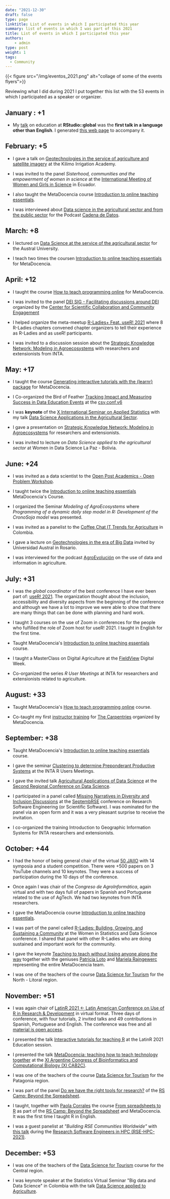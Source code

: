 ```yaml
---
date: "2021-12-30"
draft: false
type: page
linktitle: List of events in which I participated this year
summary: list of events in which I was part of this 2021
title: List of events in which I participated this year
authors: 
    - admin
type: post
weight: 1
tags: 
  - Community
---
```


{{< figure src="/img/eventos_2021.png" alt="collage of some of the events flyers">}}

Reviewing what I did during 2021 I put together this list with the 53 events in which I participated as a speaker or organizer.

## January : +1

* My [talk](https://resources.rstudio.com/resources/rstudioglobal-2021/on-programming-teaching-and-building-interactive-tutorials-with-learnr/) on education at __RStudio::global__ was the __first talk in a language other than English__. I generated [this web page](https://learning-learnr.netlify.app/) to accompany it.

## February: +5

* I gave a talk on [Geotechnologies in the service of agriculture and satellite imagery](https://youtu.be/k3rS2vIZaLc) at the Kilimo Irrigation Academy.

* I was invited to the panel _Sisterhood, communities and the empowerment of women in science_ at the [International Meeting of Women and Girls in Science](http://www.museo-ciencia.gob.ec/i-encuentro-internacional-de-mujeres-y-ninas-en-las-ciencias/) in Ecuador.

* I also taught the MetaDocencia course [Introduction to online teaching essentials](https://www.metadocencia.org/en/curso/intro-abc-online/).

* I was interviewed about [Data science in the agricultural sector and from the public sector](https://podcasts.google.com/feed/aHR0cHM6Ly9hdmRhdGE5OS5naXRodWIuaW8vY2FkZW5hLWRlLWRhdG9zL2F1ZGlvcy15LXJzcy9hdWRpb3MvcG9kY2FzdF9hdG9tLnhtbA/episode/aHR0cHM6Ly9hdmRhdGE5OS5naXRodWIuaW8vY2FkZW5hLWRlLWRhdG9zL2F1ZGlvcy15LXJzcy9zMDJlMzcteWFuaW5hLWJlbGxpbmkuaHRtbA?hl=es-AR&ved=2ahUKEwjCioKFsd_0AhXtr5UCHalHAiwQjrkEegQIAhAL&ep=6) for the Podcast [Cadena de Datos](https://podcasts.google.com/feed/aHR0cHM6Ly9hdmRhdGE5OS5naXRodWIuaW8vY2FkZW5hLWRlLWRhdG9zL2F1ZGlvcy15LXJzcy9hdWRpb3MvcG9kY2FzdF9hdG9tLnhtbA?sa=X&ved=0CAMQ4aUDahcKEwjQ7KqNsd_0AhUAAAAAHQAAAAAQAQ).

## March: +8

* I lectured on [Data Science at the service of the agricultural sector](https://youtu.be/KKZE-ePc21s) for the Austral University.

* I teach two times the coursen [Introduction to online teaching essentials](https://www.metadocencia.org/en/curso/intro-abc-online/) for MetaDocencia.


## April: +12

* I taught the course [How to teach programming online](https://www.metadocencia.org/en/curso/programar/) for MetaDocencia.

* I was invited to the panel [DEI SIG - Facilitating discussions around DEI](https://www.cscce.org/event/dei-sig-facilitating-discussions-around-dei/) organized by the [Center for Scientific Collaboration and Community Engagement](https://www.cscce.org/)

* I helped organize the meta-meetup [R-Ladies+ Feat. useR! 2021](https://blog.rladies.org/post/2021-09-24-r-ladies-feat-user-2021/) where 8 R-Ladies chapters convened chapter organizers to tell their experience as R-Ladies and as useR! participants.

* I was invited to a discussion session about the [Strategic Knowledge Network: Modeling in Agroecosystems](https://docs.google.com/presentation/d/1JPAdv-ifwBc7M8MkL3iJ3NWrEy-BkKvUt1xOs9Mxq7E/edit?usp=sharing) with researchers and extensionists from INTA.

## May: +17

* I taught the course [Generating interactive tutorials with the {learnr} package](https://www.metadocencia.org/en/curso/learnr/) for MetaDocencia.

* I Co-organized the Bird of Feather [Tracking Impact and Measuring Success in Data Education Events](https://eventfund.codeforscience.org/tracking-impact-and-measuring-success-in-data-education-events/) at the [csv,conf,v6](https://csvconf.com/schedule/)

* I was __keynote__ of the [X International Seminar on Applied Statistics](https://congreso.see-ec.org/) with my talk [Data Science Applications in the Agricultural Sector](https://docs.google.com/presentation/d/1ZKBddp3uoYXcAofMzBAmfgfWBTtYJCrXMzMd2BZrwA8/edit?usp=sharing).

* I gave a presentation on [Strategic Knowledge Network: Modeling in Agroecosystems](https://docs.google.com/presentation/d/1kM49AA6MTjGATEBckAsd_shBq0xW7KZvNHXeYj-1HKU/edit?usp=sharing) for researchers and extensionists.

* I was invited to lecture on _Data Science applied to the agricultural sector_ at Women in Data Science La Paz - Bolivia.


## June: +24

* I was invited as a data scientist to the [Open Post Academics - Open Problem Workshop](https://openpostac.org/problemworkshop/).

* I taught twice the [Introduction to online teaching essentials](https://www.metadocencia.org/en/curso/intro-abc-online/) MetaDocencia's Course.

* I organized the Seminar _Modeling of AgroEcosystems_ where _Programming of a dynamic daily step model in R: Development of the CronoSoja model_ was presented.

* I was invited as a panelist to the [Coffee Chat IT Trends for Agriculture](https://youtu.be/cUmwCGzzXZ4) in Colombia.

* I gave a lecture on [Geotechnologies in the era of Big Data](https://youtu.be/Hcocp1mYZeM) invited by Universidad Austral in Rosario.

* I was interviewed for the podcast [AgroEvolución](https://open.spotify.com/episode/7cDJJo6OcAhswDyjE0noYe?si=gS-6jmW2TSGw2tjqcVIW7g&nd=1) on the use of data and information in agriculture.


## July: +31

* I was the _global coordinator_ of the best conference I have ever been part of: [useR! 2021](user2021.r-project.org/).  The organization thought about the inclusion, accessibility and diversity aspects from the beginning of the conference and although we have a lot to improve we were able to show that there are many things that can be done with planning and hard work.

* I taught 3 courses on the use of Zoom in conferences for the people who fulfilled the role of Zoom host for useR! 2021. I taught in English for the first time.

* Taught MetaDocencia's [Introduction to online teaching essentials](https://www.metadocencia.org/en/curso/intro-abc-online/) course.

* I taught a MasterClass on Digital Agriculture at the [FieldView](https://climatefieldview.com.ar/) Digital Week.

* Co-organized the series _R User Meetings_ at INTA for researchers and extensionists related to agriculture.


## August: +33

* Taught MetaDocencia's [How to teach programming online](https://www.metadocencia.org/en/curso/programar/) course. 

* Co-taught my first [instructor training](https://carpentries.org/blog/2021/11/metadocencia-instructor-training-english/) for [The Carpentries](https://carpentries.org) organized by MetaDocencia.


## September: +38

* Taught MetaDocencia's [Introduction to online teaching essentials](https://www.metadocencia.org/en/curso/intro-abc-online/) course.

* I gave the seminar [Clustering to determine Preponderant Productive Systems](https://docs.google.com/presentation/d/1FdrNF2hV2OvOuuT0YxxjRu0Fb2XZ1OWxr4_TYz3Xr3o/edit?usp=sharing) at the INTA R Users Meetings.

* I gave the invited talk [Agricultural Applications of Data Science](https://docs.google.com/presentation/d/1V428U1waWSZ6jWkR_FgBTA9OXhqH0pMpKulPdTjtF_0/edit?usp=sharing) at the [Second Regional Conference on Data Science](https://www.frp.utn.edu.ar/info2/?page_id=20394).

* I participated in a panel called [Missing Narratives in Diversity and Inclusion Discussions](https://yabellini.netlify.app/es/post/rsepanel/) at the [SeptembRSE](https://septembrse.github.io/#/) conference on Research Software Engineering (or Scientific Software). I was nominated for the panel via an open form and it was a very pleasant surprise to receive the invitation.

* I co-organized the training Introduction to Geographic Information Systems for INTA researchers and extensionists.


## October: +44

* I had the honor of being general chair of the virtual [50 JAIIO](https://50jaiio.sadio.org.ar/) with 14 symposia and a student competition. There were +500 papers on 3 YouTube channels and 10 keynotes. They were a success of participation during the 10 days of the conference.

* Once again I was chair of the _Congreso de AgroInformática_, again virtual and with two days full of papers in Spanish and Portuguese related to the use of AgTech.  We had two keynotes from INTA researchers.

* I gave the MetaDocencia course [Introduction to online teaching essentials](https://www.metadocencia.org/en/curso/intro-abc-online/). 

* I was part of the panel called [R-Ladies: Building, Growing, and Sustaining a Community](https://yabellini.netlify.app/post/wsds_2021/) at the Women in Statistics and Data Science conference.  I shared that panel with other R-Ladies who are doing sustained and important work for the community.

* I gave the keynote [Teaching to teach without losing anyone along the way](https://docs.google.com/presentation/d/1CSp-YjyoxMgQYU_cXJx-JVTvY0SOFfMblkJ4RBLfrCQ/edit?usp=sharing) together with the geniuses [Patricia Loto](https://twitter.com/patriloto) and [Mariela Rajngewerc](https://twitter.com/mariela_rajng) representing the entire MetaDocencia team.

* I was one of the teachers of the course [Data Science for Tourism](https://dnme-minturdep.github.io/DT6_ciencia_de_datos_turismo/) for the North - Litoral region.

## November: +51

* I was again chair of [LatinR 2021 <- Latin American Conference on Use of R in Research & Development](https://latin-r.com/) in virtual format. Three days of conference, with four tutorials, 2 invited talks and 49 contributions in Spanish, Portuguese and English. The conference was free and all [material is open access](https://github.com/LatinR/presentaciones-LatinR2021#Contribuciones).

* I presented the talk [Interactive tutorials for teaching R](https://youtu.be/omU0uiuu1vE) at the LatinR 2021 Education session. 

* I presented the talk [MetaDocencia: teaching how to teach technology together](https://docs.google.com/presentation/d/1XdYQInFoJ05R8Ufixf7_icQTQJECDdhULItcQODnKXE/edit?usp=sharing) at the [XI Argentine Congress of Bioinformatics and Computational Biology (XI CAB2C)](http://3.13.151.78/XICA2B2C/). 

* I was one of the teachers of the course [Data Science for Tourism](https://dnme-minturdep.github.io/DT6_ciencia_de_datos_turismo/) for the Patagonia region.

* I was part of the panel [Do we have the right tools for research?](https://www.software.ac.uk/panel-discussion-do-we-have-right-tools-research) of the [RS Camp: Beyond the Spreadsheet](https://www.software.ac.uk/RSCamp-beyond-spreadsheet).

* I taught, together with [Paola Corrales](https://paocorrales.github.io/) the course [From spreadsheets to R](https://yabellini.github.io/fromSpreadSheetToR/) as part of the [RS Camp: Beyond the Spreadsheet](https://www.software.ac.uk/RSCamp-beyond-spreadsheet) and MetaDocencia.  It was the first time I taught R in English.

* I was a guest panelist at _"Building RSE Communities Worldwide"_ with [this talk](https://docs.google.com/presentation/d/1mAdLdZHZQa4KNpHOe1tjqE9J_QrVnXYvvZJjiWNK_O8/edit?usp=sharing) during the [Research Software Engineers in HPC (RSE-HPC-2021)]( https://us-rse.org/rse-hpc-2021/).

## December: +53

* I was one of the teachers of the [Data Science for Tourism](https://dnme-minturdep.github.io/DT6_ciencia_de_datos_turismo/) course for the Central region.

* I was keynote speaker at the Statistics Virtual Seminar "Big data and Data Science" in Colombia with the talk [Data Science applied to Agriculture](https://docs.google.com/presentation/d/1ZKBddp3uoYXcAofMzBAmfgfWBTtYJCrXMzMd2BZrwA8/edit?usp=sharing).
